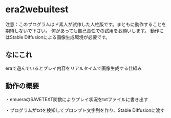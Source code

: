 # era2webuitest

注意：このプログラムはド素人が試作した人柱版です。まともに動作することを期待しないで下さい。
何があっても自己責任での試用をお願いします。
動作にはStable Diffusionによる画像生成環境が必要です。

## なにこれ
eraで遊んでいるとプレイ内容をリアルタイムで画像生成する仕組み

## 動作の概要
・emueraのSAVETEXT関数によりプレイ状況をtxtファイルに書き出す

・プログラムがtxtを検知してプロンプト文字列を作り、Stable Diffusionに渡す

## 
